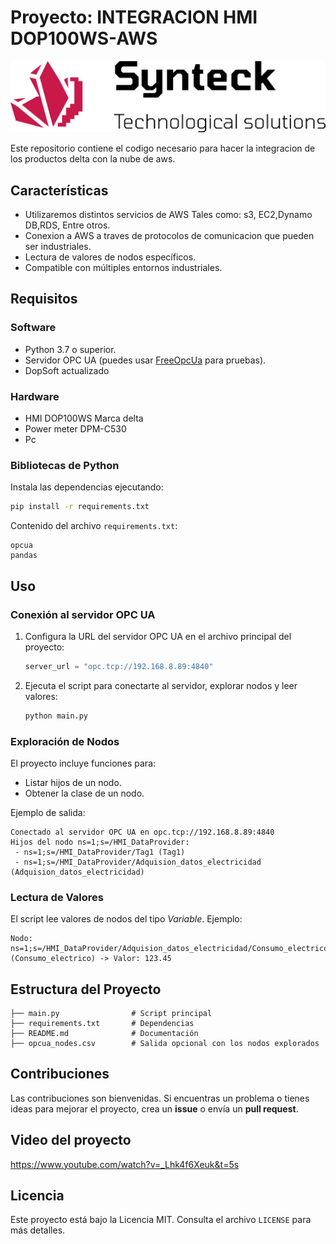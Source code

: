 # Proyecto: INTEGRACION HMI DOP100WS-AWS
![Logo del Proyecto](./logotipo.png)

Este repositorio contiene el codigo necesario para hacer la integracion de los productos delta con la nube de aws.
## Características
- Utilizaremos distintos servicios de AWS Tales como: s3, EC2,Dynamo DB,RDS, Entre otros.
- Conexion a AWS a traves de protocolos de comunicacion que pueden ser industriales.
- Lectura de valores de nodos específicos.
- Compatible con múltiples entornos industriales.

## Requisitos
### Software
- Python 3.7 o superior.
- Servidor OPC UA (puedes usar [FreeOpcUa](https://github.com/FreeOpcUa/freeopcua) para pruebas).
- DopSoft actualizado
### Hardware
- HMI DOP100WS Marca delta 
- Power meter DPM-C530
- Pc

### Bibliotecas de Python
Instala las dependencias ejecutando:
```bash
pip install -r requirements.txt
```
Contenido del archivo `requirements.txt`:
```
opcua
pandas
```

## Uso
### Conexión al servidor OPC UA
1. Configura la URL del servidor OPC UA en el archivo principal del proyecto:
   ```python
   server_url = "opc.tcp://192.168.8.89:4840"
   ```

2. Ejecuta el script para conectarte al servidor, explorar nodos y leer valores:
   ```bash
   python main.py
   ```

### Exploración de Nodos
El proyecto incluye funciones para:
- Listar hijos de un nodo.
- Obtener la clase de un nodo.

Ejemplo de salida:
```
Conectado al servidor OPC UA en opc.tcp://192.168.8.89:4840
Hijos del nodo ns=1;s=/HMI_DataProvider:
 - ns=1;s=/HMI_DataProvider/Tag1 (Tag1)
 - ns=1;s=/HMI_DataProvider/Adquision_datos_electricidad (Adquision_datos_electricidad)
```

### Lectura de Valores
El script lee valores de nodos del tipo *Variable*.
Ejemplo:
```
Nodo: ns=1;s=/HMI_DataProvider/Adquision_datos_electricidad/Consumo_electrico (Consumo_electrico) -> Valor: 123.45
```

## Estructura del Proyecto
```
├── main.py                # Script principal
├── requirements.txt       # Dependencias
├── README.md              # Documentación
├── opcua_nodes.csv        # Salida opcional con los nodos explorados
```

## Contribuciones
Las contribuciones son bienvenidas. Si encuentras un problema o tienes ideas para mejorar el proyecto, crea un **issue** o envía un **pull request**.
## Video del proyecto
https://www.youtube.com/watch?v=_Lhk4f6Xeuk&t=5s

## Licencia
Este proyecto está bajo la Licencia MIT. Consulta el archivo `LICENSE` para más detalles.
